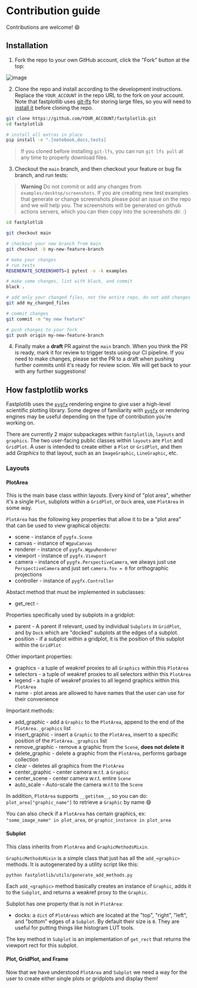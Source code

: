# Contribution guide

Contributions are welcome! :smile: 

## Installation

1. Fork the repo to your own GitHub account, click the "Fork" button at the top:

![image](https://github.com/kushalkolar/fastplotlib/assets/9403332/82612021-37b2-48dd-b7e4-01a919535c17)

2. Clone the repo and install according to the development instructions. Replace the `YOUR_ACCOUNT` in the repo URL to the fork on your account.  Note that fastplotlib uses [git-lfs](https://git-lfs.com) for storing large files, so you will need to [install it](https://github.com/git-lfs/git-lfs#installing) before cloning the repo.

```bash
git clone https://github.com/YOUR_ACCOUNT/fastplotlib.git
cd fastplotlib

# install all extras in place
pip install -e ".[notebook,docs,tests]
```

> If you cloned before installing `git-lfs`, you can run `git lfs pull` at any
> time to properly download files.

3. Checkout the `main` branch, and then checkout your feature or bug fix branch, and run tests:

> **Warning**
> Do not commit or add any changes from `examples/desktop/screenshots`.
> If you are creating new test examples that generate or change screenshots please post an issue on the repo and we will help you. The screenshots will be generated on github actions servers, which you can then copy into the screenshots dir. :)

```bash
cd fastplotlib

git checkout main

# checkout your new branch from main
git checkout -b my-new-feature-branch

# make your changes
# run tests
REGENERATE_SCREENSHOTS=1 pytest -v -k examples

# make some changes, lint with black, and commit
black .

# add only your changed files, not the entire repo, do not add changes to examples/screenshots
git add my_changed_files

# commit changes
git commit -m "my new feature"

# push changes to your fork
git push origin my-new-feature-branch
```

4. Finally make a **draft** PR against the `main` branch. When you think the PR is ready, mark it for review to trigger tests using our CI pipeline. If you need to make changes, please set the PR to a draft when pushing further commits until it's ready for review scion. We will get back to your with any further suggestions!

## How fastplotlib works

Fastplotlib uses the [`pygfx`](https://github.com/pygfx/pygfx) rendering engine to give user a high-level scientific 
plotting library. Some degree of familiarity with [`pygfx`](https://github.com/pygfx/pygfx) or rendering engines may 
be useful depending on the type of contribution you're working on. 

There are currently 2 major subpackages within `fastplotlib`, `layouts` and `graphics`. The two user-facing public 
classes within `layouts` are `Plot` and `GridPlot`. A user is intended to create either a `Plot` or `GridPlot`, and 
then add *Graphics* to that layout, such as an `ImageGraphic`, `LineGraphic`, etc. 

### Layouts

#### PlotArea

This is the main base class within layouts. Every kind of "plot area", whether it's a single `Plot`, subplots within a 
`GridPlot`, or `Dock` area, use `PlotArea` in some way.

`PlotArea` has the following key properties that allow it to be a "plot area" that can be used to view graphical objects:

* scene - instance of `pygfx.Scene`
* canvas - instance of `WgpuCanvas`
* renderer - instance of `pygfx.WgpuRenderer`
* viewport - instance of `pygfx.Viewport`
* camera - instance of `pygfx.PerspectiveCamera`, we always just use `PerspectiveCamera` and just set `camera.fov = 0` for orthographic projections
* controller - instance of `pygfx.Controller`

Abstact method that must be implemented in subclasses:
* get_rect - 

Properties specifically used by subplots in a gridplot:

* parent - A parent if relevant, used by individual `Subplots` in `GridPlot`, and by `Dock` which are "docked" subplots at the edges of a subplot.
* position - if a subplot within a gridplot, it is the position of this subplot within the `GridPlot`

Other important properties:

* graphics - a tuple of weakref proxies to all `Graphics` within this `PlotArea`
* selectors - a tuple of weakref proxies to all selectors within this `PlotArea`
* legend - a tuple of weakref proxies to all legend graphics within this `PlotArea`
* name - plot areas are allowed to have names that the user can use for their convenience

Important methods:

* add_graphic - add a `Graphic` to the `PlotArea`, append to the end of the `PlotArea._graphics` list
* insert_graphic - insert a `Graphic` to the `PlotArea`, insert to a specific position of the `PlotArea._graphics` list
* remove_graphic - remove a graphic from the `Scene`, **does not delete it**
* delete_graphic - delete a graphic from the `PlotArea`, performs garbage collection
* clear - deletes all graphics from the `PlotArea`
* center_graphic - center camera w.r.t. a `Graphic`
* center_scene - center camera w.r.t. entire `Scene`
* auto_scale - Auto-scale the camera w.r.t to the `Scene`

In addition, `PlotArea` supports `__getitem__`, so you can do: `plot_area["graphic_name"]` to retrieve a `Graphic` by 
name :smile: 

You can also check if a `PlotArea` has certain graphics, ex: `"some_image_name" in plot_area`, or `graphic_instance in plot_area`

#### Subplot

This class inherits from `PlotArea` and `GraphicMethodsMixin`.

`GraphicMethodsMixin` is a simple class that just has all the `add_<graphic>` methods. It is autogenerated by a utility script like this:

```bash
python fastplotlib/utils/generate_add_methods.py
```

Each `add_<graphic>` method basically creates an instance of `Graphic`, adds it to the `Subplot`, and returns a weakref 
proxy to the `Graphic`.

Subplot has one property that is not in `PlotArea`:

* docks: a `dict` of `PlotAreas` which are located at the "top", "right", "left", and "bottom" edges of a `Subplot`. By default their size is `0`. They are useful for putting things like histogram LUT tools.

The key method in `Subplot` is an implementation of `get_rect` that returns the viewport rect for this subplot.

#### Plot, GridPlot, and Frame

Now that we have understood `PlotArea` and `Subplot` we need a way for the user to create either single plots or gridplots 
and display them!

